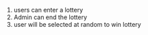 1. users can enter a lottery
2. Admin can end the lottery
3. user will be selected at random to win lottery
